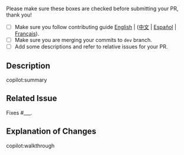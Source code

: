 Please make sure these boxes are checked before submitting your PR, thank you!

- [ ] Make sure you follow contributing guide [English](https://github.com/ehop/ehop/blob/master/.github/CONTRIBUTING.en-US.md) | ([中文](https://github.com/ehop/ehop/blob/master/.github/CONTRIBUTING.zh-CN.md) | [Español](https://github.com/ehop/ehop/blob/master/.github/CONTRIBUTING.es.md) | [Français](https://github.com/ehop/ehop/blob/master/.github/CONTRIBUTING.fr-FR.md)).
- [ ] Make sure you are merging your commits to `dev` branch.
- [ ] Add some descriptions and refer to relative issues for your PR.

## Description

copilot:summary

## Related Issue

Fixes #\_\_\_.

## Explanation of Changes

copilot:walkthrough
